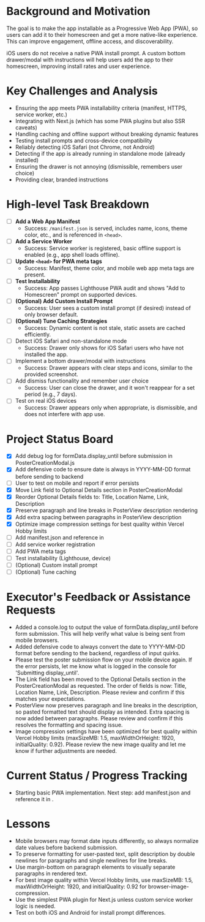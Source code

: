 # Background and Motivation

The goal is to make the app installable as a Progressive Web App (PWA), so users can add it to their homescreen and get a more native-like experience. This can improve engagement, offline access, and discoverability.

iOS users do not receive a native PWA install prompt. A custom bottom drawer/modal with instructions will help users add the app to their homescreen, improving install rates and user experience.

# Key Challenges and Analysis
- Ensuring the app meets PWA installability criteria (manifest, HTTPS, service worker, etc.)
- Integrating with Next.js (which has some PWA plugins but also SSR caveats)
- Handling caching and offline support without breaking dynamic features
- Testing install prompts and cross-device compatibility
- Reliably detecting iOS Safari (not Chrome, not Android)
- Detecting if the app is already running in standalone mode (already installed)
- Ensuring the drawer is not annoying (dismissible, remembers user choice)
- Providing clear, branded instructions

# High-level Task Breakdown

- [ ] **Add a Web App Manifest**
  - Success: `/manifest.json` is served, includes name, icons, theme color, etc., and is referenced in `<head>`.
- [ ] **Add a Service Worker**
  - Success: Service worker is registered, basic offline support is enabled (e.g., app shell loads offline).
- [ ] **Update `<head>` for PWA meta tags**
  - Success: Manifest, theme color, and mobile web app meta tags are present.
- [ ] **Test Installability**
  - Success: App passes Lighthouse PWA audit and shows "Add to Homescreen" prompt on supported devices.
- [ ] **(Optional) Add Custom Install Prompt**
  - Success: User sees a custom install prompt (if desired) instead of only browser default.
- [ ] **(Optional) Tune Caching Strategies**
  - Success: Dynamic content is not stale, static assets are cached efficiently.
- [ ] Detect iOS Safari and non-standalone mode  <!-- NEXT ACTION -->
  - Success: Drawer only shows for iOS Safari users who have not installed the app.
- [ ] Implement a bottom drawer/modal with instructions
  - Success: Drawer appears with clear steps and icons, similar to the provided screenshot.
- [ ] Add dismiss functionality and remember user choice
  - Success: User can close the drawer, and it won't reappear for a set period (e.g., 7 days).
- [ ] Test on real iOS devices
  - Success: Drawer appears only when appropriate, is dismissible, and does not interfere with app use.

# Project Status Board

- [x] Add debug log for formData.display_until before submission in PosterCreationModal.js
- [x] Add defensive code to ensure date is always in YYYY-MM-DD format before sending to backend
- [ ] User to test on mobile and report if error persists
- [x] Move Link field to Optional Details section in PosterCreationModal
- [x] Reorder Optional Details fields to: Title, Location Name, Link, Description
- [x] Preserve paragraph and line breaks in PosterView description rendering
- [x] Add extra spacing between paragraphs in PosterView description
- [x] Optimize image compression settings for best quality within Vercel Hobby limits
- [ ] Add manifest.json and reference in <head>
- [ ] Add service worker registration
- [ ] Add PWA meta tags
- [ ] Test installability (Lighthouse, device)
- [ ] (Optional) Custom install prompt
- [ ] (Optional) Tune caching

# Executor's Feedback or Assistance Requests

- Added a console.log to output the value of formData.display_until before form submission. This will help verify what value is being sent from mobile browsers.
- Added defensive code to always convert the date to YYYY-MM-DD format before sending to the backend, regardless of input quirks.
- Please test the poster submission flow on your mobile device again. If the error persists, let me know what is logged in the console for 'Submitting display_until'.
- The Link field has been moved to the Optional Details section in the PosterCreationModal as requested. The order of fields is now: Title, Location Name, Link, Description. Please review and confirm if this matches your expectations.
- PosterView now preserves paragraph and line breaks in the description, so pasted formatted text should display as intended. Extra spacing is now added between paragraphs. Please review and confirm if this resolves the formatting and spacing issue.
- Image compression settings have been optimized for best quality within Vercel Hobby limits (maxSizeMB: 1.5, maxWidthOrHeight: 1920, initialQuality: 0.92). Please review the new image quality and let me know if further adjustments are needed.

# Current Status / Progress Tracking

- Starting basic PWA implementation. Next step: add manifest.json and reference it in <head>.

# Lessons
- Mobile browsers may format date inputs differently, so always normalize date values before backend submission.
- To preserve formatting for user-pasted text, split description by double newlines for paragraphs and single newlines for line breaks.
- Use margin-bottom on paragraph elements to visually separate paragraphs in rendered text.
- For best image quality within Vercel Hobby limits, use maxSizeMB: 1.5, maxWidthOrHeight: 1920, and initialQuality: 0.92 for browser-image-compression.
- Use the simplest PWA plugin for Next.js unless custom service worker logic is needed.
- Test on both iOS and Android for install prompt differences.
